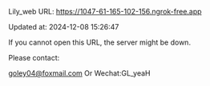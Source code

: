 Lily_web URL: https://1047-61-165-102-156.ngrok-free.app

Updated at: 2024-12-08 15:26:47

If you cannot open this URL, the server might be down.

Please contact: 

goley04@foxmail.com Or Wechat:GL_yeaH